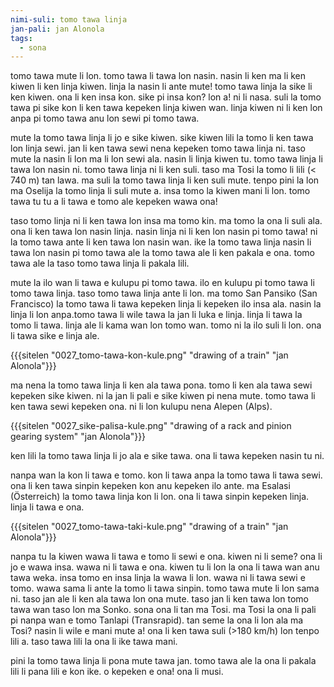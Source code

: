 ```yaml
---
nimi-suli: tomo tawa linja
jan-pali: jan Alonola
tags:
  - sona
---
```

tomo tawa mute li lon. tomo tawa li tawa lon nasin. nasin li ken ma li ken kiwen li ken linja kiwen. linja la nasin li ante mute! tomo tawa linja la sike li ken kiwen. ona li ken insa kon. sike pi insa kon? lon a! ni li nasa. suli la tomo tawa pi sike kon li ken tawa kepeken linja kiwen wan. linja kiwen ni li ken lon anpa pi tomo tawa anu lon sewi pi tomo tawa.

mute la tomo tawa linja li jo e sike kiwen. sike kiwen lili la tomo li ken tawa lon linja sewi. jan li ken tawa sewi nena kepeken tomo tawa linja ni. taso mute la nasin li lon ma li lon sewi ala. nasin li linja kiwen tu. tomo tawa linja li tawa lon nasin ni. tomo tawa linja ni li ken suli. taso ma Tosi la tomo li lili (< 740 m) tan lawa. ma suli la tomo tawa linja li ken suli mute. tenpo pini la lon ma Oselija la tomo linja li suli mute a. insa tomo la kiwen mani li lon. tomo tawa tu tu a li tawa e tomo ale kepeken wawa ona!

taso tomo linja ni li ken tawa lon insa ma tomo kin. ma tomo la ona li suli ala. ona li ken tawa lon nasin linja. nasin linja ni li ken lon nasin pi tomo tawa! ni la tomo tawa ante li ken tawa lon nasin wan. ike la tomo tawa linja nasin li tawa lon nasin pi tomo tawa ale la tomo tawa ale li ken pakala e ona. tomo tawa ale la taso tomo tawa linja li pakala lili. 

mute la ilo wan li tawa e kulupu pi tomo tawa. ilo en kulupu pi tomo tawa li tomo tawa linja. taso tomo tawa linja ante li lon. ma tomo San Pansiko (San Francisco) la tomo tawa li tawa kepeken linja li kepeken ilo insa ala. nasin la linja li lon anpa.tomo tawa li wile tawa la jan li luka e linja. linja li tawa la tomo li tawa. linja ale li kama wan lon tomo wan. tomo ni la ilo suli li lon. ona li tawa sike e linja ale.

{{{sitelen "0027_tomo-tawa-kon-kule.png" "drawing of a train" "jan Alonola"}}}

ma nena la tomo tawa linja li ken ala tawa pona. tomo li ken ala tawa sewi kepeken sike kiwen. ni la jan li pali e sike kiwen pi nena mute. tomo tawa li ken tawa sewi kepeken ona. ni li lon kulupu nena Alepen (Alps).

{{{sitelen "0027_sike-palisa-kule.png" "drawing of a rack and pinion gearing system" "jan Alonola"}}}

ken lili la tomo tawa linja li jo ala e sike tawa. ona li tawa kepeken nasin tu ni. 

nanpa wan la kon li tawa e tomo. kon li tawa anpa la tomo tawa li tawa sewi. ona li ken tawa sinpin kepeken kon anu kepeken ilo ante. ma Esalasi (Österreich) la tomo tawa linja kon li lon. ona li tawa sinpin kepeken linja. linja li tawa e ona.

{{{sitelen "0027_tomo-tawa-taki-kule.png" "drawing of a train" "jan Alonola"}}}

nanpa tu la kiwen wawa li tawa e tomo li sewi e ona. kiwen ni li seme? ona li jo e wawa insa. wawa ni li tawa e ona. kiwen tu li lon la ona li tawa wan anu tawa weka. insa tomo en insa linja la wawa li lon. wawa ni li tawa sewi e tomo. wawa sama li ante la tomo li tawa sinpin. tomo tawa mute li lon sama ni. taso jan ale li ken ala tawa lon ona mute. taso jan li ken tawa lon tomo tawa wan taso lon ma Sonko. sona ona li tan ma Tosi. ma Tosi la ona li pali pi nanpa wan e tomo Tanlapi (Transrapid). tan seme la ona li lon ala ma Tosi? nasin li wile e mani mute a! ona li ken tawa suli (>180 km/h) lon tenpo lili a. taso tawa lili la ona li ike tawa mani.

pini la tomo tawa linja li pona mute tawa jan. tomo tawa ale la ona li pakala lili li pana lili e kon ike. o kepeken e ona! ona li musi.
